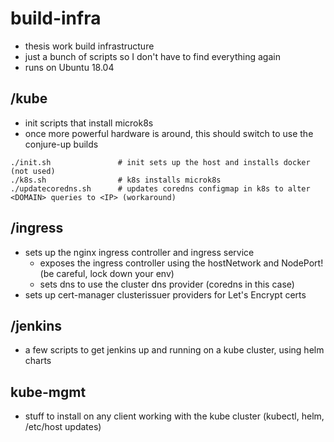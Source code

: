 # build-infra

- thesis work build infrastructure
- just a bunch of scripts so I don't have to find everything again
- runs on Ubuntu 18.04

## /kube

- init scripts that install microk8s
- once more powerful hardware is around, this should switch to use the conjure-up builds

```
./init.sh               # init sets up the host and installs docker (not used)
./k8s.sh                # k8s installs microk8s
./updatecoredns.sh      # updates coredns configmap in k8s to alter <DOMAIN> queries to <IP> (workaround)
```

## /ingress

- sets up the nginx ingress controller and ingress service
    - exposes the ingress controller using the hostNetwork and NodePort! (be careful, lock down your env)
    - sets dns to use the cluster dns provider (coredns in this case)  
- sets up cert-manager clusterissuer providers for Let's Encrypt certs


## /jenkins

- a few scripts to get jenkins up and running on a kube cluster, using helm charts




## kube-mgmt 
- stuff to install on any client working with the kube cluster (kubectl, helm, /etc/host updates)
